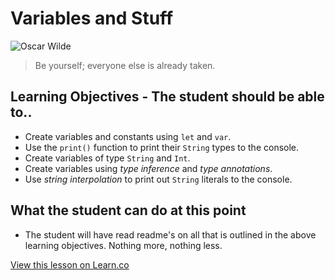 # Variables and Stuff

![Oscar Wilde](http://d.gr-assets.com/authors/1357460488p5/3565.jpg)
> Be yourself; everyone else is already taken.

## Learning Objectives - The student should be able to..

* Create variables and constants using `let` and `var`.
* Use the `print()` function to print their `String` types to the console.
* Create variables of type `String` and `Int`.
* Create variables using *type inference* and *type annotations*.
* Use *string interpolation* to print out `String` literals to the console.

## What the student can do at this point 

* The student will have read readme's on all that is outlined in the above learning objectives. Nothing more, nothing less.

<a href='https://learn.co/lessons/PlaygroundLabVariablePrint' data-visibility='hidden'>View this lesson on Learn.co</a>
